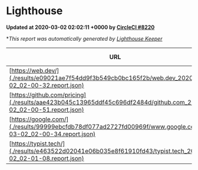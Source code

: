 
# Lighthouse

**Updated at 2020-03-02 02:02:11 +0000 by [CircleCI #8220](https://circleci.com/gh/ItinerisLtd/lighthouse-keeper-example/8220)**

**This report was automatically generated by [Lighthouse Keeper](https://github.com/itinerisltd/lighthouse-keeper)*

| URL | Performance | Accessibility | Best Practices | SEO | PWA | Updated At |
| --- | --- | --- | --- | --- | --- | --- |
| [https://web.dev/](./results/e09021ae7f54dd9f3b549cb0bc165f2b/web.dev_2020-03-02_02-00-32.report.json) | 0.94 | 0.92 | 1 | 0.98 | 0.96 | 2020-03-02T02:00:32.215Z |
| [https://github.com/pricing](./results/aae423b045c13965ddf45c696df2484d/github.com_2020-03-02_02-00-51.report.json) | 0.82 | 0.93 | 0.93 | 0.92 | 0.56 | 2020-03-02T02:00:51.070Z |
| [https://google.com/](./results/99999ebcfdb78df077ad2727fd00969f/www.google.com_2020-03-02_02-00-34.report.json) | 0.92 | 0.86 | 0.93 | 0.92 | 0.56 | 2020-03-02T02:00:34.575Z |
| [https://typist.tech/](./results/e463522d02041e06b035e8f61910fd43/typist.tech_2020-03-02_02-01-08.report.json) | 0.93 | 0.92 | 0.79 | 1 | 0.59 | 2020-03-02T02:01:08.646Z |
